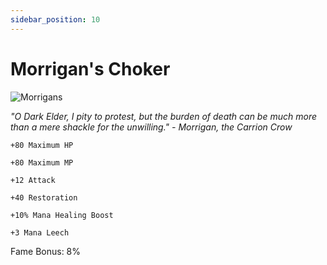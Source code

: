 ```yaml
---
sidebar_position: 10
---
```


# Morrigan's Choker

![Morrigans](https://vwiki.valorserver.com/api/item/picture/morrigan's%20choker)

<i>"O Dark Elder, I pity to protest, but the burden of death can be much more than a mere shackle for the unwilling." - Morrigan, the Carrion Crow</i>

    +80 Maximum HP
    
    +80 Maximum MP
    
    +12 Attack
    
    +40 Restoration
    
    +10% Mana Healing Boost
    
    +3 Mana Leech
    
Fame Bonus: 8%
